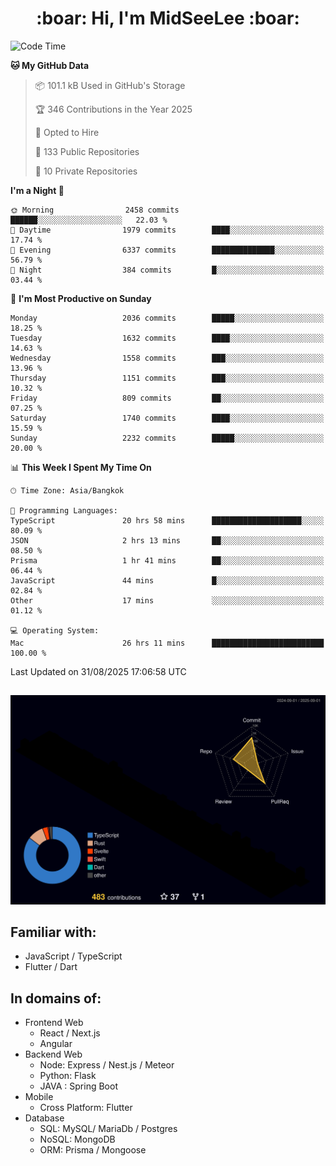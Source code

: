 <h1 align="center"> :boar: Hi, I'm MidSeeLee :boar:</h1>
 
<!--START_SECTION:waka-->
![Code Time](http://img.shields.io/badge/Code%20Time-3%2C368%20hrs%2018%20mins-blue)

**🐱 My GitHub Data** 

> 📦 101.1 kB Used in GitHub's Storage 
 > 
> 🏆 346 Contributions in the Year 2025
 > 
> 💼 Opted to Hire
 > 
> 📜 133 Public Repositories 
 > 
> 🔑 10 Private Repositories 
 > 
**I'm a Night 🦉** 

```text
🌞 Morning                2458 commits        ██████░░░░░░░░░░░░░░░░░░░   22.03 % 
🌆 Daytime                1979 commits        ████░░░░░░░░░░░░░░░░░░░░░   17.74 % 
🌃 Evening                6337 commits        ██████████████░░░░░░░░░░░   56.79 % 
🌙 Night                  384 commits         █░░░░░░░░░░░░░░░░░░░░░░░░   03.44 % 
```
📅 **I'm Most Productive on Sunday** 

```text
Monday                   2036 commits        █████░░░░░░░░░░░░░░░░░░░░   18.25 % 
Tuesday                  1632 commits        ████░░░░░░░░░░░░░░░░░░░░░   14.63 % 
Wednesday                1558 commits        ███░░░░░░░░░░░░░░░░░░░░░░   13.96 % 
Thursday                 1151 commits        ███░░░░░░░░░░░░░░░░░░░░░░   10.32 % 
Friday                   809 commits         ██░░░░░░░░░░░░░░░░░░░░░░░   07.25 % 
Saturday                 1740 commits        ████░░░░░░░░░░░░░░░░░░░░░   15.59 % 
Sunday                   2232 commits        █████░░░░░░░░░░░░░░░░░░░░   20.00 % 
```


📊 **This Week I Spent My Time On** 

```text
🕑︎ Time Zone: Asia/Bangkok

💬 Programming Languages: 
TypeScript               20 hrs 58 mins      ████████████████████░░░░░   80.09 % 
JSON                     2 hrs 13 mins       ██░░░░░░░░░░░░░░░░░░░░░░░   08.50 % 
Prisma                   1 hr 41 mins        ██░░░░░░░░░░░░░░░░░░░░░░░   06.44 % 
JavaScript               44 mins             █░░░░░░░░░░░░░░░░░░░░░░░░   02.84 % 
Other                    17 mins             ░░░░░░░░░░░░░░░░░░░░░░░░░   01.12 % 

💻 Operating System: 
Mac                      26 hrs 11 mins      █████████████████████████   100.00 % 
```


 Last Updated on 31/08/2025 17:06:58 UTC
<!--END_SECTION:waka-->

##

![](./profile-3d-contrib/profile-night-rainbow.svg)

## Familiar with:
- JavaScript / TypeScript
- Flutter / Dart

## In domains of:
- Frontend Web
  - React / Next.js
  - Angular
- Backend Web
  - Node: Express / Nest.js / Meteor
  - Python: Flask
  - JAVA : Spring Boot
- Mobile
  - Cross Platform: Flutter
- Database
  - SQL: MySQL/ MariaDb / Postgres
  - NoSQL: MongoDB
  - ORM: Prisma / Mongoose
